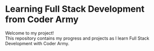 # Learning Full Stack Development from Coder Army

Welcome to my project!  
This repository contains my progress and projects as I learn Full Stack Development with Coder Army.
